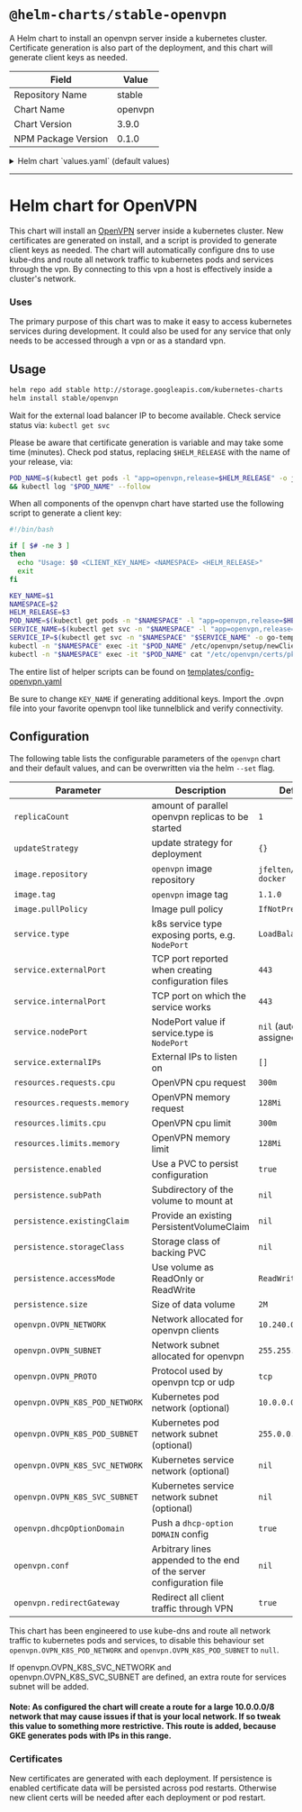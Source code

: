# `@helm-charts/stable-openvpn`

A Helm chart to install an openvpn server inside a kubernetes cluster. Certificate generation is also part of the deployment, and this chart will generate client keys as needed.

| Field               | Value   |
| ------------------- | ------- |
| Repository Name     | stable  |
| Chart Name          | openvpn |
| Chart Version       | 3.9.0   |
| NPM Package Version | 0.1.0   |

<details>

<summary>Helm chart `values.yaml` (default values)</summary>

```yaml
# Default values for openvpn.
# This is a YAML-formatted file.
# Declare variables to be passed into your templates.
replicaCount: 1

updateStrategy:
  {}
  # type: RollingUpdate
  # rollingUpdate:
  #   maxSurge: 1
  #   maxUnavailable: 0

image:
  repository: jfelten/openvpn-docker
  tag: 1.1.0
  pullPolicy: IfNotPresent
service:
  type: LoadBalancer
  externalPort: 443
  internalPort: 443
  externalIPs: []
  nodePort: 32085
  # LoadBalancerSourceRanges: 0.0.0.0/0
  # loadBalancerIP: 10.0.0.1

  ## Here annotations can be added to the openvpn service
  # annotations:
  #   external-dns.alpha.kubernetes.io/hostname: vpn.example.com
  annotations: {}

resources:
  limits:
    cpu: 300m
    memory: 128Mi
  requests:
    cpu: 300m
    memory: 128Mi
persistence:
  enabled: true
  # subPath: openvpn
  ## A manually managed Persistent Volume and Claim
  ## Requires persistence.enabled: true
  ## If defined, PVC must be created manually before volume will be bound
  # existingClaim:

  ## openvpn data Persistent Volume Storage Class
  ## If defined, storageClassName: <storageClass>
  ## If set to "-", storageClassName: "", which disables dynamic provisioning
  ## If undefined (the default) or set to null, no storageClassName spec is
  ##   set, choosing the default provisioner.  (gp2 on AWS, standard on
  ##   GKE, AWS & OpenStack)
  ##
  # storageClass: "-"
  accessMode: ReadWriteOnce
  size: 2M
openvpn:
  # Network allocated for openvpn clients (default: 10.240.0.0).
  OVPN_NETWORK: 10.240.0.0
  # Network subnet allocated for openvpn client (default: 255.255.0.0).
  OVPN_SUBNET: 255.255.0.0
  # Protocol used by openvpn tcp or udp (default: udp).
  OVPN_PROTO: tcp
  # Kubernetes pod network (optional).
  OVPN_K8S_POD_NETWORK: '10.0.0.0'
  # Kubernetes pod network subnet (optional).
  OVPN_K8S_POD_SUBNET: '255.0.0.0'
  # Kubernetes service network (optional).
  # Define openvpn.OVPN_K8S_POD_NETWORK and openvpn.OVPN_K8S_POD_SUBNET if it's needed to create a separate route to Kubernates service subnet
  # OVPN_K8S_POD_NETWORK:
  # Kubernetes service network subnet (optional).
  # OVPN_K8S_POD_SUBNET:
  # Push a `dhcp-option DOMAIN` config
  dhcpOptionDomain: true
  # Redirect all client traffic through VPN
  redirectGateway: true
  # Arbitrary lines appended to the end of the server configuration file
  # conf: |
  #  max-clients 100
  #  client-to-client
```

</details>

---

# Helm chart for OpenVPN

This chart will install an [OpenVPN](https://openvpn.net/) server inside a kubernetes cluster. New certificates are generated on install, and a script is provided to generate client keys as needed. The chart will automatically configure dns to use kube-dns and route all network traffic to kubernetes pods and services through the vpn. By connecting to this vpn a host is effectively inside a cluster's network.

### Uses

The primary purpose of this chart was to make it easy to access kubernetes services during development. It could also be used for any service that only needs to be accessed through a vpn or as a standard vpn.

## Usage

```bash
helm repo add stable http://storage.googleapis.com/kubernetes-charts
helm install stable/openvpn
```

Wait for the external load balancer IP to become available. Check service status via: `kubectl get svc`

Please be aware that certificate generation is variable and may take some time (minutes).
Check pod status, replacing `$HELM_RELEASE` with the name of your release, via:

```bash
POD_NAME=$(kubectl get pods -l "app=openvpn,release=$HELM_RELEASE" -o jsonpath='{.items[0].metadata.name}') \
&& kubectl log "$POD_NAME" --follow
```

When all components of the openvpn chart have started use the following script to generate a client key:

```bash
#!/bin/bash

if [ $# -ne 3 ]
then
  echo "Usage: $0 <CLIENT_KEY_NAME> <NAMESPACE> <HELM_RELEASE>"
  exit
fi

KEY_NAME=$1
NAMESPACE=$2
HELM_RELEASE=$3
POD_NAME=$(kubectl get pods -n "$NAMESPACE" -l "app=openvpn,release=$HELM_RELEASE" -o jsonpath='{.items[0].metadata.name}')
SERVICE_NAME=$(kubectl get svc -n "$NAMESPACE" -l "app=openvpn,release=$HELM_RELEASE" -o jsonpath='{.items[0].metadata.name}')
SERVICE_IP=$(kubectl get svc -n "$NAMESPACE" "$SERVICE_NAME" -o go-template='{{range $k, $v := (index .status.loadBalancer.ingress 0)}}{{$v}}{{end}}')
kubectl -n "$NAMESPACE" exec -it "$POD_NAME" /etc/openvpn/setup/newClientCert.sh "$KEY_NAME" "$SERVICE_IP"
kubectl -n "$NAMESPACE" exec -it "$POD_NAME" cat "/etc/openvpn/certs/pki/$KEY_NAME.ovpn" > "$KEY_NAME.ovpn"
```

The entire list of helper scripts can be found on [templates/config-openvpn.yaml](templates/config-openvpn.yaml)

Be sure to change `KEY_NAME` if generating additional keys. Import the .ovpn file into your favorite openvpn tool like tunnelblick and verify connectivity.

## Configuration

The following table lists the configurable parameters of the `openvpn` chart and their default values,
and can be overwritten via the helm `--set` flag.

| Parameter                      | Description                                                          | Default                  |
| ------------------------------ | -------------------------------------------------------------------- | ------------------------ |
| `replicaCount`                 | amount of parallel openvpn replicas to be started                    | `1`                      |
| `updateStrategy`               | update strategy for deployment                                       | `{}`                     |
| `image.repository`             | `openvpn` image repository                                           | `jfelten/openvpn-docker` |
| `image.tag`                    | `openvpn` image tag                                                  | `1.1.0`                  |
| `image.pullPolicy`             | Image pull policy                                                    | `IfNotPresent`           |
| `service.type`                 | k8s service type exposing ports, e.g. `NodePort`                     | `LoadBalancer`           |
| `service.externalPort`         | TCP port reported when creating configuration files                  | `443`                    |
| `service.internalPort`         | TCP port on which the service works                                  | `443`                    |
| `service.nodePort`             | NodePort value if service.type is `NodePort`                         | `nil` (auto-assigned)    |
| `service.externalIPs`          | External IPs to listen on                                            | `[]`                     |
| `resources.requests.cpu`       | OpenVPN cpu request                                                  | `300m`                   |
| `resources.requests.memory`    | OpenVPN memory request                                               | `128Mi`                  |
| `resources.limits.cpu`         | OpenVPN cpu limit                                                    | `300m`                   |
| `resources.limits.memory`      | OpenVPN memory limit                                                 | `128Mi`                  |
| `persistence.enabled`          | Use a PVC to persist configuration                                   | `true`                   |
| `persistence.subPath`          | Subdirectory of the volume to mount at                               | `nil`                    |
| `persistence.existingClaim`    | Provide an existing PersistentVolumeClaim                            | `nil`                    |
| `persistence.storageClass`     | Storage class of backing PVC                                         | `nil`                    |
| `persistence.accessMode`       | Use volume as ReadOnly or ReadWrite                                  | `ReadWriteOnce`          |
| `persistence.size`             | Size of data volume                                                  | `2M`                     |
| `openvpn.OVPN_NETWORK`         | Network allocated for openvpn clients                                | `10.240.0.0`             |
| `openvpn.OVPN_SUBNET`          | Network subnet allocated for openvpn                                 | `255.255.0.0`            |
| `openvpn.OVPN_PROTO`           | Protocol used by openvpn tcp or udp                                  | `tcp`                    |
| `openvpn.OVPN_K8S_POD_NETWORK` | Kubernetes pod network (optional)                                    | `10.0.0.0`               |
| `openvpn.OVPN_K8S_POD_SUBNET`  | Kubernetes pod network subnet (optional)                             | `255.0.0.0`              |
| `openvpn.OVPN_K8S_SVC_NETWORK` | Kubernetes service network (optional)                                | `nil`                    |
| `openvpn.OVPN_K8S_SVC_SUBNET`  | Kubernetes service network subnet (optional)                         | `nil`                    |
| `openvpn.dhcpOptionDomain`     | Push a `dhcp-option DOMAIN` config                                   | `true`                   |
| `openvpn.conf`                 | Arbitrary lines appended to the end of the server configuration file | `nil`                    |
| `openvpn.redirectGateway`      | Redirect all client traffic through VPN                              | `true`                   |

This chart has been engineered to use kube-dns and route all network traffic to kubernetes pods and services,
to disable this behaviour set `openvpn.OVPN_K8S_POD_NETWORK` and `openvpn.OVPN_K8S_POD_SUBNET` to `null`.

If openvpn.OVPN_K8S_SVC_NETWORK and openvpn.OVPN_K8S_SVC_SUBNET are defined, an extra route for services subnet will be added.

#### Note: As configured the chart will create a route for a large 10.0.0.0/8 network that may cause issues if that is your local network. If so tweak this value to something more restrictive. This route is added, because GKE generates pods with IPs in this range.

### Certificates

New certificates are generated with each deployment.
If persistence is enabled certificate data will be persisted across pod restarts.
Otherwise new client certs will be needed after each deployment or pod restart.
